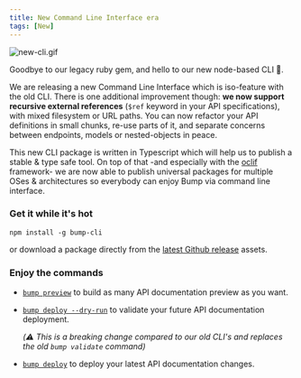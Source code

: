 ```yaml
---
title: New Command Line Interface era
tags: [New]
---
```


![new-cli.gif](/images/updates/new-cli.gif)

Goodbye to our legacy ruby gem, and hello to our new node-based CLI 👋.

We are releasing a new Command Line Interface which is iso-feature with the old CLI. There is one additional improvement though: **we now support recursive external references** (`$ref` keyword in your API specifications), with mixed filesystem or URL paths. You can now refactor your API definitions in small chunks, re-use parts of it, and separate concerns between endpoints, models or nested-objects in peace.


This new CLI package is written in Typescript which will help us to publish a stable & type safe tool. On top of that -and especially with the [oclif](https://oclif.io/) framework- we are now able to publish universal packages for multiple OSes & architectures so everybody can enjoy Bump via command line interface.

### Get it while it's hot 

```
npm install -g bump-cli
```

or download a package directly from the [latest Github release](https://github.com/bump-sh/cli/releases) assets.

### Enjoy the commands

- [`bump preview`](https://github.com/bump-sh/bump-node-cli#bump-preview-file) to build as many API documentation preview as you want. 
- [`bump deploy --dry-run`](https://github.com/bump-sh/bump-node-cli#bump-deploy-file) to validate your future API documentation deployment.
  
  _(⚠️ This is a breaking change compared to our old CLI's and replaces the old `bump validate` command)_
- [`bump deploy`](https://github.com/bump-sh/bump-node-cli#bump-deploy-file) to deploy your latest API documentation changes.
